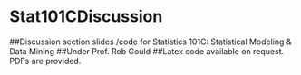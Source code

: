 # Stat101CDiscussion

##Discussion section slides /code for Statistics 101C: Statistical Modeling & Data Mining
##Under Prof. Rob Gould
##Latex code available on request.  PDFs are provided.
